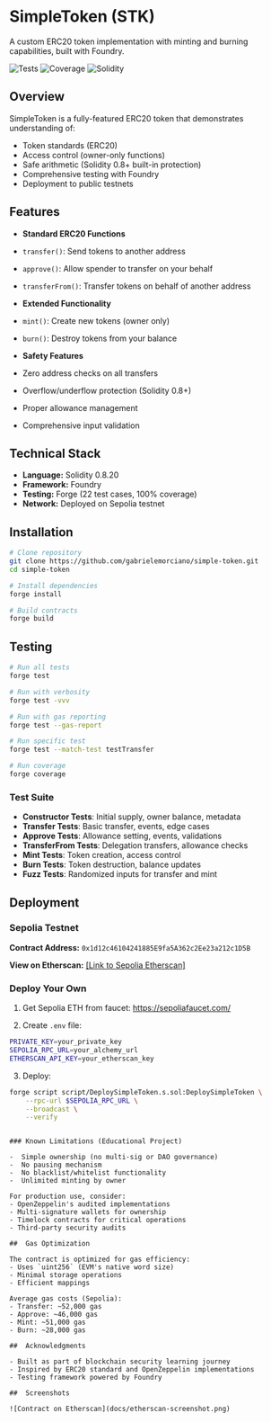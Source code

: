 # SimpleToken (STK)

A custom ERC20 token implementation with minting and burning capabilities, built with Foundry.

![Tests](https://img.shields.io/badge/tests-24%20passing-brightgreen)
![Coverage](https://img.shields.io/badge/coverage-100%25-brightgreen)
![Solidity](https://img.shields.io/badge/solidity-0.8.20-blue)

##  Overview

SimpleToken is a fully-featured ERC20 token that demonstrates understanding of:
- Token standards (ERC20)
- Access control (owner-only functions)
- Safe arithmetic (Solidity 0.8+ built-in protection)
- Comprehensive testing with Foundry
- Deployment to public testnets

##  Features

-  **Standard ERC20 Functions**
  - `transfer()`: Send tokens to another address
  - `approve()`: Allow spender to transfer on your behalf
  - `transferFrom()`: Transfer tokens on behalf of another address

-  **Extended Functionality**
  - `mint()`: Create new tokens (owner only)
  - `burn()`: Destroy tokens from your balance

-  **Safety Features**
  - Zero address checks on all transfers
  - Overflow/underflow protection (Solidity 0.8+)
  - Proper allowance management
  - Comprehensive input validation

##  Technical Stack

- **Language:** Solidity 0.8.20
- **Framework:** Foundry
- **Testing:** Forge (22 test cases, 100% coverage)
- **Network:** Deployed on Sepolia testnet

##  Installation
```bash
# Clone repository
git clone https://github.com/gabrielemorciano/simple-token.git
cd simple-token

# Install dependencies
forge install

# Build contracts
forge build
```

##  Testing
```bash
# Run all tests
forge test

# Run with verbosity
forge test -vvv

# Run with gas reporting
forge test --gas-report

# Run specific test
forge test --match-test testTransfer

# Run coverage
forge coverage
```

### Test Suite

- **Constructor Tests**: Initial supply, owner balance, metadata
- **Transfer Tests**: Basic transfer, events, edge cases
- **Approve Tests**: Allowance setting, events, validations
- **TransferFrom Tests**: Delegation transfers, allowance checks
- **Mint Tests**: Token creation, access control
- **Burn Tests**: Token destruction, balance updates
- **Fuzz Tests**: Randomized inputs for transfer and mint


##  Deployment

### Sepolia Testnet

**Contract Address:** `0x1d12c46104241885E9fa5A362c2Ee23a212c1D5B`

**View on Etherscan:** [\[Link to Sepolia Etherscan\]](https://sepolia.etherscan.io/token/0x1d12c46104241885e9fa5a362c2ee23a212c1d5b)

### Deploy Your Own

1. Get Sepolia ETH from faucet: https://sepoliafaucet.com/

2. Create `.env` file:
```bash
PRIVATE_KEY=your_private_key
SEPOLIA_RPC_URL=your_alchemy_url
ETHERSCAN_API_KEY=your_etherscan_key
```

3. Deploy:
```bash
forge script script/DeploySimpleToken.s.sol:DeploySimpleToken \
    --rpc-url $SEPOLIA_RPC_URL \
    --broadcast \
    --verify
```
```

### Known Limitations (Educational Project)

-  Simple ownership (no multi-sig or DAO governance)
-  No pausing mechanism
-  No blacklist/whitelist functionality
-  Unlimited minting by owner

For production use, consider:
- OpenZeppelin's audited implementations
- Multi-signature wallets for ownership
- Timelock contracts for critical operations
- Third-party security audits

##  Gas Optimization

The contract is optimized for gas efficiency:
- Uses `uint256` (EVM's native word size)
- Minimal storage operations
- Efficient mappings

Average gas costs (Sepolia):
- Transfer: ~52,000 gas
- Approve: ~46,000 gas
- Mint: ~51,000 gas
- Burn: ~28,000 gas

##  Acknowledgments

- Built as part of blockchain security learning journey
- Inspired by ERC20 standard and OpenZeppelin implementations
- Testing framework powered by Foundry

##  Screenshots

![Contract on Etherscan](docs/etherscan-screenshot.png)
